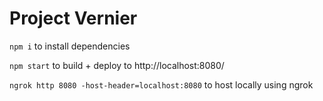 # Project Vernier

`npm i` to install dependencies

`npm start` to build + deploy to http://localhost:8080/ 

`ngrok http 8080 -host-header=localhost:8080` to host locally using ngrok
